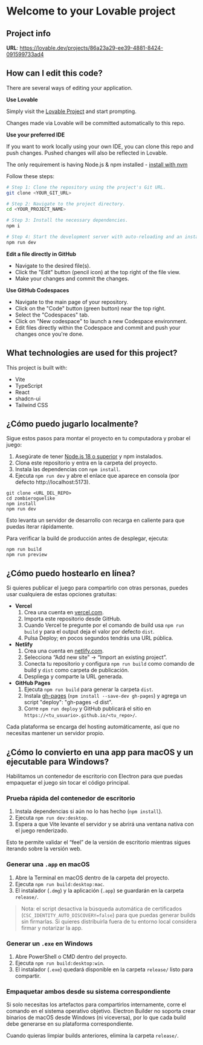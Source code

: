 # Welcome to your Lovable project

## Project info

**URL**: https://lovable.dev/projects/86a23a29-ee39-4881-8424-091599733ad4

## How can I edit this code?

There are several ways of editing your application.

**Use Lovable**

Simply visit the [Lovable Project](https://lovable.dev/projects/86a23a29-ee39-4881-8424-091599733ad4) and start prompting.

Changes made via Lovable will be committed automatically to this repo.

**Use your preferred IDE**

If you want to work locally using your own IDE, you can clone this repo and push changes. Pushed changes will also be reflected in Lovable.

The only requirement is having Node.js & npm installed - [install with nvm](https://github.com/nvm-sh/nvm#installing-and-updating)

Follow these steps:

```sh
# Step 1: Clone the repository using the project's Git URL.
git clone <YOUR_GIT_URL>

# Step 2: Navigate to the project directory.
cd <YOUR_PROJECT_NAME>

# Step 3: Install the necessary dependencies.
npm i

# Step 4: Start the development server with auto-reloading and an instant preview.
npm run dev
```

**Edit a file directly in GitHub**

- Navigate to the desired file(s).
- Click the "Edit" button (pencil icon) at the top right of the file view.
- Make your changes and commit the changes.

**Use GitHub Codespaces**

- Navigate to the main page of your repository.
- Click on the "Code" button (green button) near the top right.
- Select the "Codespaces" tab.
- Click on "New codespace" to launch a new Codespace environment.
- Edit files directly within the Codespace and commit and push your changes once you're done.

## What technologies are used for this project?

This project is built with:

- Vite
- TypeScript
- React
- shadcn-ui
- Tailwind CSS

## ¿Cómo puedo jugarlo localmente?

Sigue estos pasos para montar el proyecto en tu computadora y probar el juego:

1. Asegúrate de tener [Node.js 18 o superior](https://nodejs.org/) y npm instalados.
2. Clona este repositorio y entra en la carpeta del proyecto.
3. Instala las dependencias con `npm install`.
4. Ejecuta `npm run dev` y abre el enlace que aparece en consola (por defecto http://localhost:5173).

```
git clone <URL_DEL_REPO>
cd zombieroguelike
npm install
npm run dev
```

Esto levanta un servidor de desarrollo con recarga en caliente para que puedas iterar rápidamente.

Para verificar la build de producción antes de desplegar, ejecuta:

```
npm run build
npm run preview
```

## ¿Cómo puedo hostearlo en línea?

Si quieres publicar el juego para compartirlo con otras personas, puedes usar cualquiera de estas opciones gratuitas:

- **Vercel**
  1. Crea una cuenta en [vercel.com](https://vercel.com/).
  2. Importa este repositorio desde GitHub.
  3. Cuando Vercel te pregunte por el comando de build usa `npm run build` y para el output deja el valor por defecto `dist`.
  4. Pulsa Deploy; en pocos segundos tendrás una URL pública.
- **Netlify**
  1. Crea una cuenta en [netlify.com](https://www.netlify.com/).
  2. Selecciona “Add new site” → “Import an existing project”.
  3. Conecta tu repositorio y configura `npm run build` como comando de build y `dist` como carpeta de publicación.
  4. Despliega y comparte la URL generada.
- **GitHub Pages**
  1. Ejecuta `npm run build` para generar la carpeta `dist`.
  2. Instala [gh-pages](https://www.npmjs.com/package/gh-pages) (`npm install --save-dev gh-pages`) y agrega un script "deploy": "gh-pages -d dist".
  3. Corre `npm run deploy` y GitHub publicará el sitio en `https://<tu_usuario>.github.io/<tu_repo>/`.

Cada plataforma se encarga del hosting automáticamente, así que no necesitas mantener un servidor propio.

## ¿Cómo lo convierto en una app para macOS y un ejecutable para Windows?

Habilitamos un contenedor de escritorio con Electron para que puedas empaquetar el juego sin tocar el código principal.

### Prueba rápida del contenedor de escritorio

1. Instala dependencias si aún no lo has hecho (`npm install`).
2. Ejecuta `npm run dev:desktop`.
3. Espera a que Vite levante el servidor y se abrirá una ventana nativa con el juego renderizado.

Esto te permite validar el “feel” de la versión de escritorio mientras sigues iterando sobre la versión web.

### Generar una `.app` en macOS

1. Abre la Terminal en macOS dentro de la carpeta del proyecto.
2. Ejecuta `npm run build:desktop:mac`.
3. El instalador (`.dmg`) y la aplicación (`.app`) se guardarán en la carpeta `release/`.

> Nota: el script desactiva la búsqueda automática de certificados (`CSC_IDENTITY_AUTO_DISCOVERY=false`) para que puedas generar builds sin firmarlas. Si quieres distribuirla fuera de tu entorno local considera firmar y notarizar la app.

### Generar un `.exe` en Windows

1. Abre PowerShell o CMD dentro del proyecto.
2. Ejecuta `npm run build:desktop:win`.
3. El instalador (`.exe`) quedará disponible en la carpeta `release/` listo para compartir.

### Empaquetar ambos desde su sistema correspondiente

Si solo necesitas los artefactos para compartirlos internamente, corre el comando en el sistema operativo objetivo. Electron Builder no soporta crear binarios de macOS desde Windows (ni viceversa), por lo que cada build debe generarse en su plataforma correspondiente.

Cuando quieras limpiar builds anteriores, elimina la carpeta `release/`.
